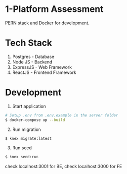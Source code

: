 # 1-Platform Assessment

PERN stack and Docker for development.

# Tech Stack

1. Postgres - Database
2. Node JS - Backend
3. ExpressJS - Web Framework
4. ReactJS - Frontend Framework

# Development

1. Start application

```sh
# Setup .env from .env.example in the server folder
$ docker-compose up --build
```

2. Run migration

```sh
$ knex migrate:latest      
```

3. Run seed

```sh
$ knex seed:run      
```

check localhost:3001 for BE,
check localhost:3000 for FE
